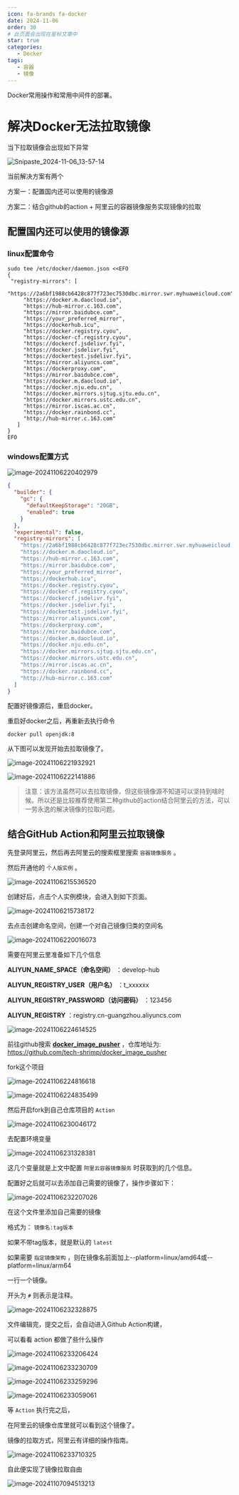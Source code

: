 ```yaml
---
icon: fa-brands fa-docker
date: 2024-11-06
order: 30
# 此页面会出现在星标文章中
star: true
categories:
   - Docker
tags:
   - 容器
   - 镜像
---
```


Docker常用操作和常用中间件的部署。

<!-- more -->

# 解决Docker无法拉取镜像

当下拉取镜像会出现如下异常

![Snipaste_2024-11-06_13-57-14](images/Snipaste_2024-11-06_13-57-14.png)



当前解决方案有两个

方案一：配置国内还可以使用的镜像源

方案二：结合github的action + 阿里云的容器镜像服务实现镜像的拉取



## 配置国内还可以使用的镜像源

### linux配置命令

```shell
sudo tee /etc/docker/daemon.json <<EFO
{
 "registry-mirrors": [
  	 "https://2a6bf1988cb6428c877f723ec7530dbc.mirror.swr.myhuaweicloud.com",
     "https://docker.m.daocloud.io",
     "https://hub-mirror.c.163.com",
     "https://mirror.baidubce.com",
     "https://your_preferred_mirror",
     "https://dockerhub.icu",
     "https://docker.registry.cyou",
     "https://docker-cf.registry.cyou",
     "https://dockercf.jsdelivr.fyi",
     "https://docker.jsdelivr.fyi",
     "https://dockertest.jsdelivr.fyi",
     "https://mirror.aliyuncs.com",
     "https://dockerproxy.com",
     "https://mirror.baidubce.com",
     "https://docker.m.daocloud.io",
     "https://docker.nju.edu.cn",
     "https://docker.mirrors.sjtug.sjtu.edu.cn",
     "https://docker.mirrors.ustc.edu.cn",
     "https://mirror.iscas.ac.cn",
     "https://docker.rainbond.cc",
     "http://hub-mirror.c.163.com"
   ]
}
EFO
```



### windows配置方式

![image-20241106220402979](images/image-20241106220402979.png)

```json
{
  "builder": {
    "gc": {
      "defaultKeepStorage": "20GB",
      "enabled": true
    }
  },
  "experimental": false,
  "registry-mirrors": [
    "https://2a6bf1988cb6428c877f723ec7530dbc.mirror.swr.myhuaweicloud.com",
    "https://docker.m.daocloud.io",
    "https://hub-mirror.c.163.com",
    "https://mirror.baidubce.com",
    "https://your_preferred_mirror",
    "https://dockerhub.icu",
    "https://docker.registry.cyou",
    "https://docker-cf.registry.cyou",
    "https://dockercf.jsdelivr.fyi",
    "https://docker.jsdelivr.fyi",
    "https://dockertest.jsdelivr.fyi",
    "https://mirror.aliyuncs.com",
    "https://dockerproxy.com",
    "https://mirror.baidubce.com",
    "https://docker.m.daocloud.io",
    "https://docker.nju.edu.cn",
    "https://docker.mirrors.sjtug.sjtu.edu.cn",
    "https://docker.mirrors.ustc.edu.cn",
    "https://mirror.iscas.ac.cn",
    "https://docker.rainbond.cc",
    "http://hub-mirror.c.163.com"
  ]
}
```

配置好镜像源后，重启docker。

重启好docker之后，再重新去执行命令

```shell
docker pull openjdk:8
```

从下图可以发现开始去拉取镜像了。

![image-20241106221932921](images/image-20241106221932921.png)

![image-20241106222141886](images/image-20241106222141886.png)



> 注意：该方法虽然可以去拉取镜像，但这些镜像源不知道可以坚持到啥时候。所以还是比较推荐使用第二种github的action结合阿里云的方法，可以一劳永逸的解决镜像的拉取问题。



## 结合GitHub Action和阿里云拉取镜像

先登录阿里云，然后再去阿里云的搜索框里搜索 `容器镜像服务` 。

然后开通他的 `个人版实例` 。

![image-20241106215536520](images/image-20241106215536520.png)

创建好后，点击个人实例模块，会进入到如下页面。

![image-20241106215738172](images/image-20241106215738172.png)

去点击创建命名空间，创建一个对自己镜像归类的空间名

![image-20241106220016073](images/image-20241106220016073.png)



需要在阿里云里准备如下几个信息

**ALIYUN_NAME_SPACE（命名空间）** ：develop-hub

**ALIYUN_REGISTRY_USER（用户名）** ：t_xxxxxx

**ALIYUN_REGISTRY_PASSWORD（访问密码）** ：123456

**ALIYUN_REGISTRY** ：registry.cn-guangzhou.aliyuncs.com

![image-20241106224614525](images/image-20241106224614525.png)

前往github搜索 **[docker_image_pusher](https://github.com/tech-shrimp/docker_image_pusher)** ，仓库地址为: https://github.com/tech-shrimp/docker_image_pusher

fork这个项目

![image-20241106224816618](images/image-20241106224816618.png)

![image-20241106224835499](images/image-20241106224835499.png)

然后开启fork到自己仓库项目的 `Action`

![image-20241106230046172](images/image-20241106230046172.png)



去配置环境变量

![image-20241106231328381](images/image-20241106231328381.png)

这几个变量就是上文中配置 `阿里云容器镜像服务` 时获取到的几个信息。

配置好之后就可以去添加自己需要的镜像了，操作步骤如下：

![image-20241106232207026](images/image-20241106232207026.png)

在这个文件里添加自己需要的镜像

格式为： `镜像名:tag版本`

如果不带tag版本，就是默认的 `latest`

如果需要 `指定镜像架构` ，则在镜像名前面加上--platform=linux/amd64或--platform=linux/arm64

一行一个镜像。

开头为 `#` 则表示是注释。

![image-20241106232328875](images/image-20241106232328875.png)

文件编辑完，提交之后，会自动进入Github Action构建，

可以看看 action 都做了些什么操作

![image-20241106233206424](images/image-20241106233206424.png)

![image-20241106233230709](images/image-20241106233230709.png)

![image-20241106233259296](images/image-20241106233259296.png)

![image-20241106233059061](images/image-20241106233059061.png)



等 `Action` 执行完之后，

在阿里云的镜像仓库里就可以看到这个镜像了。

镜像的拉取方式，阿里云有详细的操作指南。

![image-20241106233710325](images/image-20241106233710325.png)

自此便实现了镜像拉取自由

![image-20241107094513213](images/image-20241107094513213.png)
